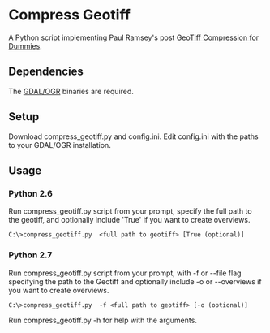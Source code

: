 # Compress Geotiff

A Python script implementing Paul Ramsey's post [GeoTiff Compression for Dummies](http://blog.cleverelephant.ca/2015/02/geotiff-compression-for-dummies.html).


## Dependencies

The [GDAL/OGR](http://trac.osgeo.org/gdal/wiki/DownloadingGdalBinaries) binaries are required.


## Setup

Download compress_geotiff.py and config.ini. Edit config.ini with the paths to your GDAL/OGR installation.


## Usage

### Python 2.6

Run compress_geotiff.py script from your prompt, specify the full path to the geotiff, and optionally include 'True' if you want to create overviews.

`C:\>compress_geotiff.py  <full path to geotiff> [True (optional)]`


### Python 2.7

Run compress_geotiff.py script from your prompt, with -f or --file flag specifying the path to the Geotiff and optionally include -o or --overviews if you want to create overviews.

`C:\>compress_geotiff.py  -f <full path to geotiff> [-o (optional)]`

Run compress_geotiff.py -h for help with the arguments.